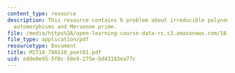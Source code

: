 ```yaml
---
content_type: resource
description: This resource contains 6 problem about irreducible polynomials of degree,
  automorphisms and Mersenne prime.
file: /media/https%3A/open-learning-course-data-rc.s3.amazonaws.com/18-786-topics-in-algebraic-number-theory-spring-2010/edde0e955f0c58e9275ebd43183ea77c_MIT18_786S10_pset01.pdf
file_type: application/pdf
resourcetype: Document
title: MIT18_786S10_pset01.pdf
uid: edde0e95-5f0c-58e9-275e-bd43183ea77c
---
```

